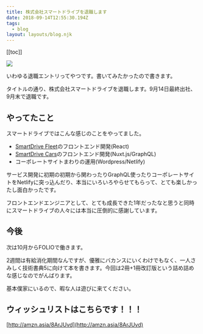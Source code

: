 ```yaml
---
title: 株式会社スマートドライブを退職します
date: 2018-09-14T12:55:30.194Z
tags:
  - blog
layout: layouts/blog.njk
---
```


[[toc]]

![](https://cdn-images-1.medium.com/max/800/1*lVo86uYtPGd-mNyflNiI0Q.png)

いわゆる退職エントリってやつです。書いてみたかったので書きます。

タイトルの通り、株式会社スマートドライブを退職します。9月14日最終出社、9月末で退職です。

## やってたこと

スマートドライブではこんな感じのことをやってました。

-   [SmartDrive Fleet](https://smartdrive-fleet.jp/)のフロントエンド開発(React)
-   [SmartDrive Cars](https://www.smartdrive-cars.jp/)のフロントエンド開発(Nuxt.js/GraphQL)
-   コーポレートサイトまわりの運用(Wordpress/Netlify)

サービス開発に初期の初期から関わったりGraphQL使ったりコーポレートサイトをNetlifyに突っ込んだり、本当にいろいろやらせてもらって、とても楽しかったし面白かったです。

フロントエンドエンジニアとして、とても成長できた1年だったなと思うと同時にスマートドライブの人々には本当に圧倒的に感謝しています。

## 今後

次は10月からFOLIOで働きます。

2週間は有給消化期間なんですが、優雅にバカンスにいくわけでもなく、一人さみしく技術書典5に向けて本を書きます。今回は2冊+1冊改訂版という詰め詰めな感じなのでがんばります。

基本僕家にいるので、暇な人は遊びに来てください。

## ウィッシュリストはこちらです！！！

[http://amzn.asia/8ArJUvd](http://amzn.asia/8ArJUvd)